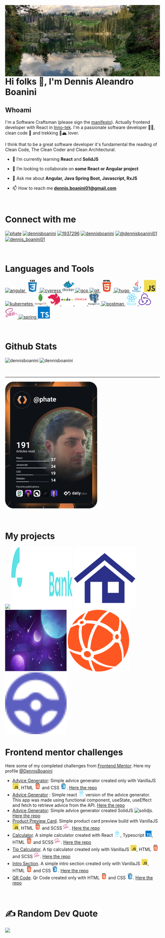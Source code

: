 <img align="right" alt="Coding" src="./images/lake2.jpg">

# Hi folks 👋, I'm Dennis Aleandro Boanini

## Whoami
I'm a Software Craftsman (please sign the [manifesto](http://manifesto.softwarecraftsmanship.org/#/en)). Actually frontend developer with React in [Inno-tek](https://www.inno-tek.it).
I'm a passionate software developer 🧑‍💻, clean code 🧹 and trekking 🥾🏔 lover. 

I think that to be a great software developer it's fundamental the reading of Clean Code, The Clean Coder and Clean Architectural.


- 🌱 I’m currently learning **React** and **SolidJS**

- 👯 I’m looking to collaborate on **some React or Angular project**

- 💬 Ask me about **Angular, Java Spring Boot, Javascript, RxJS**

- 📫 How to reach me [**dennis.boanini01@gmail.com**](mailto:dennis.boanini01@gmail.com)

<br />

# Connect with me
<p align="left">
<a href="https://dev.to/phate" target="blank"><img align="center" src="https://raw.githubusercontent.com/rahuldkjain/github-profile-readme-generator/master/src/images/icons/Social/devto.svg" alt="phate" height="30" width="40" /></a>
<a href="https://linkedin.com/in/dennisboanini" target="blank"><img align="center" src="https://raw.githubusercontent.com/rahuldkjain/github-profile-readme-generator/master/src/images/icons/Social/linked-in-alt.svg" alt="dennisboanini" height="30" width="40" /></a>
<a href="https://stackoverflow.com/users/1937296" target="blank"><img align="center" src="https://raw.githubusercontent.com/rahuldkjain/github-profile-readme-generator/master/src/images/icons/Social/stack-overflow.svg" alt="1937296" height="30" width="40" /></a>
<a href="https://codesandbox.com/dennisboanini" target="blank"><img align="center" src="https://raw.githubusercontent.com/rahuldkjain/github-profile-readme-generator/master/src/images/icons/Social/codesandbox.svg" alt="dennisboanini" height="30" width="40" /></a>
<a href="https://medium.com/@dennisboanini01" target="blank"><img align="center" src="https://raw.githubusercontent.com/rahuldkjain/github-profile-readme-generator/master/src/images/icons/Social/medium.svg" alt="@dennisboanini01" height="30" width="40" /></a>
<a href="https://www.hackerrank.com/dennis_boanini01" target="blank"><img align="center" src="https://raw.githubusercontent.com/rahuldkjain/github-profile-readme-generator/master/src/images/icons/Social/hackerrank.svg" alt="dennis_boanini01" height="30" width="40" /></a>
</p>

<br />

# Languages and Tools
<p align="left"> 
<a href="https://angular.io" target="_blank" rel="noreferrer"> <img src="https://angular.io/assets/images/logos/angular/angular.svg" alt="angular" width="40" height="40"/> </a> <a href="https://www.w3schools.com/css/" target="_blank" rel="noreferrer"> <img src="https://raw.githubusercontent.com/devicons/devicon/master/icons/css3/css3-original-wordmark.svg" alt="css3" width="40" height="40"/> </a> <a href="https://www.cypress.io" target="_blank" rel="noreferrer"> <img src="https://raw.githubusercontent.com/simple-icons/simple-icons/6e46ec1fc23b60c8fd0d2f2ff46db82e16dbd75f/icons/cypress.svg" alt="cypress" width="40" height="40"/> </a> <a href="https://www.docker.com/" target="_blank" rel="noreferrer"> <img src="https://raw.githubusercontent.com/devicons/devicon/master/icons/docker/docker-original-wordmark.svg" alt="docker" width="40" height="40"/> </a> <a href="https://cloud.google.com" target="_blank" rel="noreferrer"> <img src="https://www.vectorlogo.zone/logos/google_cloud/google_cloud-icon.svg" alt="gcp" width="40" height="40"/> </a> <a href="https://git-scm.com/" target="_blank" rel="noreferrer"> <img src="https://www.vectorlogo.zone/logos/git-scm/git-scm-icon.svg" alt="git" width="40" height="40"/> </a> <a href="https://www.w3.org/html/" target="_blank" rel="noreferrer"> <img src="https://raw.githubusercontent.com/devicons/devicon/master/icons/html5/html5-original-wordmark.svg" alt="html5" width="40" height="40"/> </a> <a href="https://gohugo.io/" target="_blank" rel="noreferrer"> <img src="https://api.iconify.design/logos-hugo.svg" alt="hugo" width="40" height="40"/> </a> <a href="https://www.java.com" target="_blank" rel="noreferrer"> <img src="https://raw.githubusercontent.com/devicons/devicon/master/icons/java/java-original.svg" alt="java" width="40" height="40"/> </a> <a href="https://developer.mozilla.org/en-US/docs/Web/JavaScript" target="_blank" rel="noreferrer"> <img src="https://raw.githubusercontent.com/devicons/devicon/master/icons/javascript/javascript-original.svg" alt="javascript" width="40" height="40"/> </a> <a href="https://kubernetes.io" target="_blank" rel="noreferrer"> <img src="https://www.vectorlogo.zone/logos/kubernetes/kubernetes-icon.svg" alt="kubernetes" width="40" height="40"/> </a> <a href="https://www.mongodb.com/" target="_blank" rel="noreferrer"> <img src="https://raw.githubusercontent.com/devicons/devicon/master/icons/mongodb/mongodb-original-wordmark.svg" alt="mongodb" width="40" height="40"/> </a> <a href="https://nestjs.com/" target="_blank" rel="noreferrer"> <img src="https://raw.githubusercontent.com/devicons/devicon/master/icons/nestjs/nestjs-plain.svg" alt="nestjs" width="40" height="40"/> </a> <a href="https://nodejs.org" target="_blank" rel="noreferrer"> <img src="https://raw.githubusercontent.com/devicons/devicon/master/icons/nodejs/nodejs-original-wordmark.svg" alt="nodejs" width="40" height="40"/> </a> <a href="https://www.oracle.com/" target="_blank" rel="noreferrer"> <img src="https://raw.githubusercontent.com/devicons/devicon/master/icons/oracle/oracle-original.svg" alt="oracle" width="40" height="40"/> </a> <a href="https://www.postgresql.org" target="_blank" rel="noreferrer"> <img src="https://raw.githubusercontent.com/devicons/devicon/master/icons/postgresql/postgresql-original-wordmark.svg" alt="postgresql" width="40" height="40"/> </a> <a href="https://postman.com" target="_blank" rel="noreferrer"> <img src="https://www.vectorlogo.zone/logos/getpostman/getpostman-icon.svg" alt="postman" width="40" height="40"/> </a> <a href="https://reactjs.org/" target="_blank" rel="noreferrer"> <img src="https://raw.githubusercontent.com/devicons/devicon/master/icons/react/react-original-wordmark.svg" alt="react" width="40" height="40"/> </a> <a href="https://redux.js.org" target="_blank" rel="noreferrer"> <img src="https://raw.githubusercontent.com/devicons/devicon/master/icons/redux/redux-original.svg" alt="redux" width="40" height="40"/> </a> <a href="https://sass-lang.com" target="_blank" rel="noreferrer"> <img src="https://raw.githubusercontent.com/devicons/devicon/master/icons/sass/sass-original.svg" alt="sass" width="40" height="40"/> </a> <a href="https://spring.io/" target="_blank" rel="noreferrer"> <img src="https://www.vectorlogo.zone/logos/springio/springio-icon.svg" alt="spring" width="40" height="40"/> </a> <a href="https://www.typescriptlang.org/" target="_blank" rel="noreferrer"> <img src="https://raw.githubusercontent.com/devicons/devicon/master/icons/typescript/typescript-original.svg" alt="typescript" width="40" height="40"/> </a> </p>

<br />

# Github Stats
<div>
<img align="center" src="https://github-readme-stats.vercel.app/api?username=dennisboanini&show_icons=true&locale=en" alt="dennisboanini" />

<img align="center" src="https://github-readme-stats.vercel.app/api/top-langs?username=dennisboanini&show_icons=true&locale=en&layout=compact" alt="dennisboanini" />
</div>

<br /><hr>

<a href="https://app.daily.dev/phate"><img src="https://github.com/DennisBoanini/DennisBoanini/blob/master/devcard.svg" width="300" alt="Dennis A. Boanini's Dev Card"/></a>

<br />

# My projects

<div>
<a href="https://gpt3-phate.netlify.app"><img src="images/ai.png" width="200"></a>
<a href="https://phate-hoobank.netlify.app/"><img src="images/hoobank.svg" width="200" height="200"></a>
<a href="https://phate-realestate.netlify.app/"><img src="images/realestate.svg" width="200" height="200"></a>
<a href="https://phate-metaversus.netlify.app/"><img src="images/cover.png" width="200" height="200"></a>
<a href="https://phate-promptopia.vercel.app/"><img src="images/promptopia.svg" width="200" height="200"></a>
<a href="https://phate-car-showcase.vercel.app/"><img src="images/car_showcase.svg" width="200" height="200"></a>
</div>

# Frontend mentor challenges

Here some of my completed challenges from [Frontend Mentor](https://www.frontendmentor.io/home). Here my profile [@DennisBoanini](https://www.frontendmentor.io/profile/DennisBoanini)

- [Advice Generator](https://dennisboanini.github.io/frontend-mentor-advice-generator/): Simple advice generator created only with VanillaJS <img src="https://raw.githubusercontent.com/devicons/devicon/master/icons/javascript/javascript-original.svg" alt="javascript" width="20" height="20"/>, HTML <img src="https://raw.githubusercontent.com/devicons/devicon/master/icons/html5/html5-original-wordmark.svg" alt="html5" width="20" height="20"/> and CSS <img src="https://raw.githubusercontent.com/devicons/devicon/master/icons/css3/css3-original-wordmark.svg" alt="css3" width="20" height="20"/>. [Here the repo](https://github.com/DennisBoanini/frontend-mentor-advice-generator)
- [Advice Generator](https://dennisboanini.github.io/advice-generator-react/) : Simple react <img src="https://raw.githubusercontent.com/devicons/devicon/master/icons/react/react-original-wordmark.svg" alt="react" width="20" height="20"/> version of the advice generator. This app was made using functional component, useState, useEffect and fetch to retrieve advice from the API. [Here the repo](https://github.com/DennisBoanini/advice-generator-react)
- [Advice Generator](https://dennisboanini.github.io/frontend-mentor-advice-generator/): Simple advice generator created SolidJS <img src="https://avatars.githubusercontent.com/u/79226042?s=200&v=4" alt="solidjs" width="20" height="20"/>. [Here the repo](https://github.com/DennisBoanini/advice-generator-solidjs)
- [Product Preview Card](https://dennisboanini.github.io/frontend-mentor-product-preview-card/). Simple product card preview build with VanillaJS <img src="https://raw.githubusercontent.com/devicons/devicon/master/icons/javascript/javascript-original.svg" alt="javascript" width="20" height="20"/>, HTML <img src="https://raw.githubusercontent.com/devicons/devicon/master/icons/html5/html5-original-wordmark.svg" alt="html5" width="20" height="20"/> and SCSS <img src="https://raw.githubusercontent.com/devicons/devicon/master/icons/sass/sass-original.svg" alt="sass" width="20" height="20"/>. [Here the repo](https://github.com/DennisBoanini/frontend-mentor-product-preview-card)
- [Calculator](https://dennisboanini.github.io/frontend-mentor-calculator-app/). A simple calculator created with React <img src="https://raw.githubusercontent.com/devicons/devicon/master/icons/react/react-original-wordmark.svg" alt="react" width="20" height="20"/>, Typescript <img src="https://raw.githubusercontent.com/devicons/devicon/master/icons/typescript/typescript-original.svg" alt="typescript" width="20" height="20"/>, HTML <img src="https://raw.githubusercontent.com/devicons/devicon/master/icons/html5/html5-original-wordmark.svg" alt="html5" width="20" height="20"/> and SCSS <img src="https://raw.githubusercontent.com/devicons/devicon/master/icons/sass/sass-original.svg" alt="sass" width="20" height="20"/>. [Here the repo](https://github.com/DennisBoanini/frontend-mentor-calculator-app)
- [Tip Calculator](https://dennisboanini.github.io/tip-calculator-app-main/). A tip calculator created only with VanillaJS <img src="https://raw.githubusercontent.com/devicons/devicon/master/icons/javascript/javascript-original.svg" alt="javascript" width="20" height="20"/>, HTML <img src="https://raw.githubusercontent.com/devicons/devicon/master/icons/html5/html5-original-wordmark.svg" alt="html5" width="20" height="20"/> and SCSS <img src="https://raw.githubusercontent.com/devicons/devicon/master/icons/sass/sass-original.svg" alt="sass" width="20" height="20"/>. [Here the repo](https://github.com/DennisBoanini/tip-calculator-app-main)
- [Intro Section](https://dennisboanini.github.io/frontend-mentor-intro-section-with-dropdown-navigation-main/). A simple intro section created only with VanillaJS <img src="https://raw.githubusercontent.com/devicons/devicon/master/icons/javascript/javascript-original.svg" alt="javascript" width="20" height="20"/>, HTML <img src="https://raw.githubusercontent.com/devicons/devicon/master/icons/html5/html5-original-wordmark.svg" alt="html5" width="20" height="20"/> and CSS <img src="https://raw.githubusercontent.com/devicons/devicon/master/icons/css3/css3-original-wordmark.svg" alt="css3" width="20" height="20"/>. [Here the repo](https://github.com/DennisBoanini/frontend-mentor-intro-section-with-dropdown-navigation-main)
- [QR Code](https://dennisboanini.github.io/frontend-mentor-qr-code/). Qr Code created only with HTML <img src="https://raw.githubusercontent.com/devicons/devicon/master/icons/html5/html5-original-wordmark.svg" alt="html5" width="20" height="20"/> and CSS <img src="https://raw.githubusercontent.com/devicons/devicon/master/icons/css3/css3-original-wordmark.svg" alt="css3" width="20" height="20"/>. [Here the repo](https://github.com/DennisBoanini/frontend-mentor-qr-code)


<br />

# ✍️ Random Dev Quote
![](https://quotes-github-readme.vercel.app/api?type=horizontal&theme=dark)
